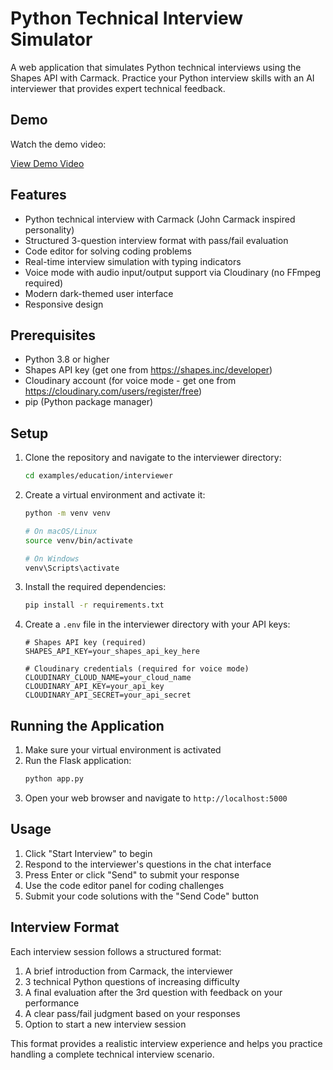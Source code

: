 # Python Technical Interview Simulator

A web application that simulates Python technical interviews using the Shapes API with Carmack. Practice your Python interview skills with an AI interviewer that provides expert technical feedback.

## Demo

Watch the demo video:

[View Demo Video](https://drive.google.com/file/d/1SnbHBJd61DwKM5JMAEAytU_FgautJgNn/view?usp=sharing)

## Features

- Python technical interview with Carmack (John Carmack inspired personality)
- Structured 3-question interview format with pass/fail evaluation
- Code editor for solving coding problems
- Real-time interview simulation with typing indicators
- Voice mode with audio input/output support via Cloudinary (no FFmpeg required)
- Modern dark-themed user interface
- Responsive design

## Prerequisites

- Python 3.8 or higher
- Shapes API key (get one from https://shapes.inc/developer)
- Cloudinary account (for voice mode - get one from https://cloudinary.com/users/register/free)
- pip (Python package manager)

## Setup

1. Clone the repository and navigate to the interviewer directory:
   ```bash
   cd examples/education/interviewer
   ```

2. Create a virtual environment and activate it:
   ```bash
   python -m venv venv
   
   # On macOS/Linux
   source venv/bin/activate
   
   # On Windows
   venv\Scripts\activate
   ```

3. Install the required dependencies:
   ```bash
   pip install -r requirements.txt
   ```

4. Create a `.env` file in the interviewer directory with your API keys:
   ```
   # Shapes API key (required)
   SHAPES_API_KEY=your_shapes_api_key_here
   
   # Cloudinary credentials (required for voice mode)
   CLOUDINARY_CLOUD_NAME=your_cloud_name
   CLOUDINARY_API_KEY=your_api_key
   CLOUDINARY_API_SECRET=your_api_secret
   ```

## Running the Application

1. Make sure your virtual environment is activated
2. Run the Flask application:
   ```bash
   python app.py
   ```
3. Open your web browser and navigate to `http://localhost:5000`

## Usage

1. Click "Start Interview" to begin
2. Respond to the interviewer's questions in the chat interface
3. Press Enter or click "Send" to submit your response
4. Use the code editor panel for coding challenges
5. Submit your code solutions with the "Send Code" button

## Interview Format

Each interview session follows a structured format:

1. A brief introduction from Carmack, the interviewer
2. 3 technical Python questions of increasing difficulty
3. A final evaluation after the 3rd question with feedback on your performance
4. A clear pass/fail judgment based on your responses
5. Option to start a new interview session

This format provides a realistic interview experience and helps you practice handling a complete technical interview scenario.

